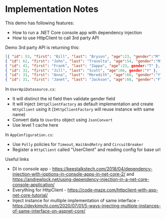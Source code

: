 # Implementation Notes

This demo has following features:

- How to run a .NET Core console app with dependency injection
- How to use HttpClient to call 3rd party API

Demo 3rd party API is returning this:

```json
[{ "id": 53, "first": "Bill", "last": "Bryson", "age":23, "gender":"M" },
{ "id": 62, "first": "John", "last": "Travolta", "age":54, "gender":"M" },
{ "id": 41, "first": "Frank", "last": "Zappa", "age":23, gender:"T" },
{ "id": 31, "first": "Jill", "last": "Scott", "age":66, gender:"Y" },
{ "id": 31, "first": "Anna", "last": "Meredith", "age":66, "gender":"Y" },
{ "id": 31, "first": "Janet", "last": "Jackson", "age":66, "gender":"F" }]
```

In `UserApiDatasource.cs`:

- It will distinct the id field then validate gender field
- It will inject `IHttpClientFactory` as default implementation and create `HttpClient` using it (`IHttpClientFactory` will reuse instance with same name)
- Convert data to `UserDto` object using `JsonConvert`
- Use level 1 cache here

In `AppConfiguration.cs`:

- Use `Polly` policies for `Timeout`, `WaitAndRetry` and `CircuitBreaker`
- Register a `HttpClient` called "UserClient" and reading config for base url

Useful links

- DI in console app - https://keestalkstech.com/2018/04/dependency-injection-with-ioptions-in-console-apps-in-net-core-2/ and https://andrewlock.net/using-dependency-injection-in-a-net-core-console-application/
- Everything for HttpClient - https://code-maze.com/httpclient-with-asp-net-core-tutorial/
- Inject instance for multiple implementation of same interface - https://devkimchi.com/2020/07/01/5-ways-injecting-multiple-instances-of-same-interface-on-aspnet-core/
